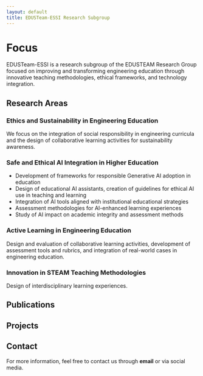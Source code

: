 ```yaml
---
layout: default
title: EDUSTeam-ESSI Research Subgroup
---
```


# Focus

EDUSTeam-ESSI is a research subgroup of the EDUSTEAM Research Group focused on improving and transforming engineering education through innovative teaching methodologies, ethical frameworks, and technology integration. 

## Research Areas

### Ethics and Sustainability in Engineering Education
We focus on the integration of social responsibility in engineering curricula and the design of collaborative learning activities for sustainability awareness.

### Safe and Ethical AI Integration in Higher Education
- Development of frameworks for responsible Generative AI adoption in education
- Design of educational AI assistants, creation of guidelines for ethical AI use in teaching and learning
- Integration of AI tools aligned with institutional educational strategies
- Assessment methodologies for AI-enhanced learning experiences 
- Study of AI impact on academic integrity and assessment methods

### Active Learning in Engineering Education
Design and evaluation of collaborative learning activities, development of assessment tools and rubrics, and integration of real-world cases in engineering education.

### Innovation in STEAM Teaching Methodologies
Design of interdisciplinary learning experiences.

## Publications



## Projects



## Contact

For more information, feel free to contact us through **email** or via social media.


